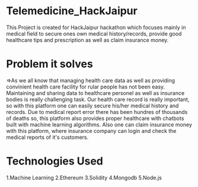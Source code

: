 # Telemedicine_HackJaipur

This Project is created for HackJaipur hackathon which focuses mainly in medical field to secure ones own medical history/records, provide good healthcare tips and prescription as well as claim insurance money.

# Problem it solves
=>As we all know that managing health care data as well as providing convinient health care facility for rular people has not been easy.
  Maintaining and sharing data to healthcare personel as well as insurance bodies is really challenging task. Our health care record is really important, so with this platform one can easily secure his/her medical history and records. Due to medical report error there has been hundres of thousands of deaths so, this platform also provides proper healthcare with chatbots built with machine learning algorithms. Also one can claim insurance money with this platform, where insurance company can login and check the medical reports of it's customers.
  
  
  # Technologies Used
  
  1.Machine Learning
  2.Ethereum
  3.Solidity
  4.Mongodb
  5.Node.js
  
  
  
